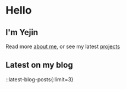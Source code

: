 # Hello

## I'm Yejin

Read more [about me](/about), or see my latest [projects](/projects)

## Latest on my blog

::latest-blog-posts{:limit=3}
